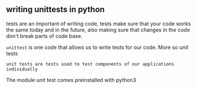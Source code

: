 ## writing unittests in python

tests are an important of writing code, tests make sure that your code works the same today and in the future, also making sure that changes in the code don't break parts of code base.

`unittest` is one code that allows us to write tests for our code. More so unit tests

`unit tests are tests used to test components of our applications individually`

The module unit test comes preinstalled with python3
